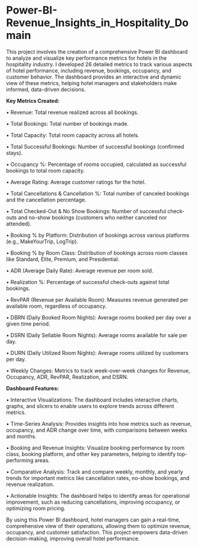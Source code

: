 # Power-BI-Revenue_Insights_in_Hospitality_Domain

This project involves the creation of a comprehensive Power BI dashboard to analyze and visualize key performance metrics for hotels in the hospitality industry. I developed 26 detailed metrics to track various aspects of hotel performance, including revenue, bookings, occupancy, and customer behavior. The dashboard provides an interactive and dynamic view of these metrics, helping hotel managers and stakeholders make informed, data-driven decisions.

**Key Metrics Created:**

•	Revenue: Total revenue realized across all bookings.

•	Total Bookings: Total number of bookings made.

•	Total Capacity: Total room capacity across all hotels.

•	Total Successful Bookings: Number of successful bookings (confirmed stays).

•	Occupancy %: Percentage of rooms occupied, calculated as successful bookings to total room capacity.

•	Average Rating: Average customer ratings for the hotel.

•	Total Cancellations & Cancellation %: Total number of canceled bookings and the cancellation percentage.

•	Total Checked-Out & No Show Bookings: Number of successful check-outs and no-show bookings (customers who neither canceled nor attended).

•	Booking % by Platform: Distribution of bookings across various platforms (e.g., MakeYourTrip, LogTrip).

•	Booking % by Room Class: Distribution of bookings across room classes like Standard, Elite, Premium, and Presidential.

•	ADR (Average Daily Rate): Average revenue per room sold.

•	Realization %: Percentage of successful check-outs against total bookings.

•	RevPAR (Revenue per Available Room): Measures revenue generated per available room, regardless of occupancy.

•	DBRN (Daily Booked Room Nights): Average rooms booked per day over a given time period.

•	DSRN (Daily Sellable Room Nights): Average rooms available for sale per day.

•	DURN (Daily Utilized Room Nights): Average rooms utilized by customers per day.

•	Weekly Changes: Metrics to track week-over-week changes for Revenue, Occupancy, ADR, RevPAR, Realization, and DSRN.

**Dashboard Features:**

•	Interactive Visualizations: The dashboard includes interactive charts, graphs, and slicers to enable users to explore trends across different metrics.

•	Time-Series Analysis: Provides insights into how metrics such as revenue, occupancy, and ADR change over time, with comparisons between weeks and months.

•	Booking and Revenue Insights: Visualize booking performance by room class, booking platform, and other key parameters, helping to identify top-performing areas.

•	Comparative Analysis: Track and compare weekly, monthly, and yearly trends for important metrics like cancellation rates, no-show bookings, and revenue realization.

•	Actionable Insights: The dashboard helps to identify areas for operational improvement, such as reducing cancellations, improving occupancy, or optimizing room pricing.

By using this Power BI dashboard, hotel managers can gain a real-time, comprehensive view of their operations, allowing them to optimize revenue, occupancy, and customer satisfaction. This project empowers data-driven decision-making, improving overall hotel performance.
